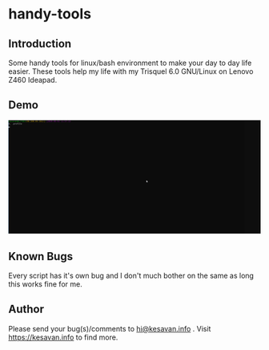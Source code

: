 # handy-tools

## Introduction
Some handy tools for linux/bash environment to make your day to day life easier.
These tools help my life with my Trisquel 6.0 GNU/Linux on Lenovo Z460 Ideapad.

## Demo

![screencast to demonstrate this `.profile.open`](.profile.open2.gif)

## Known Bugs
Every script has it's own bug and I don't much bother on the same as long this works fine for me.

## Author
Please send your bug(s)/comments to hi@kesavan.info . Visit https://kesavan.info to find more.
